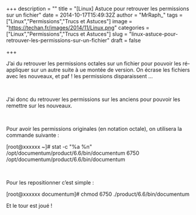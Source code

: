 +++
description = ""
title = "[Linux] Astuce pour retrouver les permissions sur un fichier"
date = 2014-10-17T15:49:32Z
author = "MrRaph_"
tags = ["Linux","Permissions","Trucs et Astuces"]
image = "https://techan.fr/images/2014/11/Linux.png"
categories = ["Linux","Permissions","Trucs et Astuces"]
slug = "linux-astuce-pour-retrouver-les-permissions-sur-un-fichier"
draft = false

+++


J’ai du retrouver les permissions octales sur un fichier pour pouvoir les ré-appliquer sur un autre suite à ue montée de version. On écrase les fichiers avec les nouveaux, et paf ! les permissions disparaissent …  
  
  

J’ai donc du retrouver les permissions sur les anciens pour pouvoir les remettre sur les nouveaux.

 

Pour avoir les permissions originales (en notation octale), on utilisera la commande suivante :

[root@xxxxxx ~]# stat -c "%a %n" /opt/documentum/product/6.6/bin/documentum 6750 /opt/documentum/product/6.6/bin/documentum

 

Pour les repositionner c’est simple :

[root@xxxxxx documentum]# chmod 6750 ./product/6.6/bin/documentum

Et le tour est joué !

 

 

 


